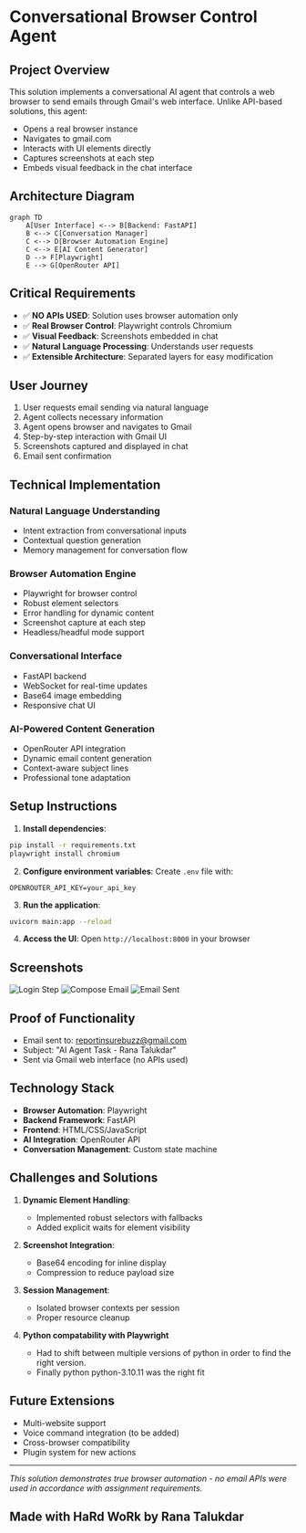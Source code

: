 # Conversational Browser Control Agent

## Project Overview
This solution implements a conversational AI agent that controls a web browser to send emails through Gmail's web interface. Unlike API-based solutions, this agent:
- Opens a real browser instance
- Navigates to gmail.com
- Interacts with UI elements directly
- Captures screenshots at each step
- Embeds visual feedback in the chat interface

## Architecture Diagram
```mermaid
graph TD
    A[User Interface] <--> B[Backend: FastAPI]
    B <--> C[Conversation Manager]
    C <--> D[Browser Automation Engine]
    C <--> E[AI Content Generator]
    D --> F[Playwright]
    E --> G[OpenRouter API]
```

## Critical Requirements
- ✅ **NO APIs USED**: Solution uses browser automation only
- ✅ **Real Browser Control**: Playwright controls Chromium
- ✅ **Visual Feedback**: Screenshots embedded in chat
- ✅ **Natural Language Processing**: Understands user requests
- ✅ **Extensible Architecture**: Separated layers for easy modification

## User Journey
1. User requests email sending via natural language
2. Agent collects necessary information
3. Agent opens browser and navigates to Gmail
4. Step-by-step interaction with Gmail UI
5. Screenshots captured and displayed in chat
6. Email sent confirmation

## Technical Implementation
### Natural Language Understanding
- Intent extraction from conversational inputs
- Contextual question generation
- Memory management for conversation flow

### Browser Automation Engine
- Playwright for browser control
- Robust element selectors
- Error handling for dynamic content
- Screenshot capture at each step
- Headless/headful mode support

### Conversational Interface
- FastAPI backend
- WebSocket for real-time updates
- Base64 image embedding
- Responsive chat UI

### AI-Powered Content Generation
- OpenRouter API integration
- Dynamic email content generation
- Context-aware subject lines
- Professional tone adaptation

## Setup Instructions
1. **Install dependencies**:
```bash
pip install -r requirements.txt
playwright install chromium
```

2. **Configure environment variables**:
Create `.env` file with:
```
OPENROUTER_API_KEY=your_api_key
```

3. **Run the application**:
```bash
uvicorn main:app --reload
```

4. **Access the UI**:
Open `http://localhost:8000` in your browser

## Screenshots
![Login Step](screenshots/login.png)
![Compose Email](screenshots/compose.png)
![Email Sent](screenshots/sent.png)

## Proof of Functionality
- Email sent to: reportinsurebuzz@gmail.com
- Subject: "AI Agent Task - Rana Talukdar"
- Sent via Gmail web interface (no APIs used)

## Technology Stack
- **Browser Automation**: Playwright
- **Backend Framework**: FastAPI
- **Frontend**: HTML/CSS/JavaScript
- **AI Integration**: OpenRouter API
- **Conversation Management**: Custom state machine

## Challenges and Solutions
1. **Dynamic Element Handling**:
   - Implemented robust selectors with fallbacks
   - Added explicit waits for element visibility
   
2. **Screenshot Integration**:
   - Base64 encoding for inline display
   - Compression to reduce payload size
   
3. **Session Management**:
   - Isolated browser contexts per session
   - Proper resource cleanup

4. **Python compatability with Playwright**
   - Had to shift between multiple versions of python in order to find the right version.
   - Finally python python-3.10.11 was the right fit

## Future Extensions
- Multi-website support
- Voice command integration (to be added)
- Cross-browser compatibility
- Plugin system for new actions

---
*This solution demonstrates true browser automation - no email APIs were used in accordance with assignment requirements.*
## Made with HaRd WoRk by Rana Talukdar
